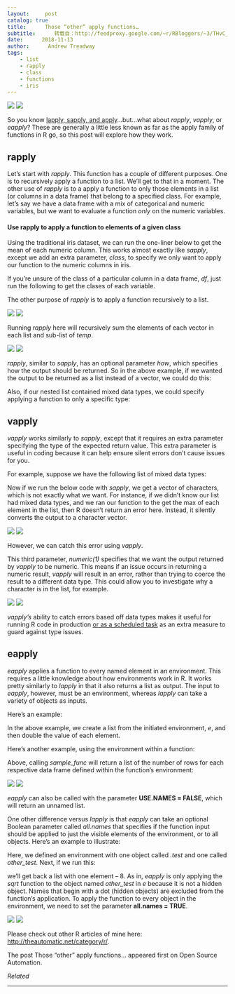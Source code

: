 ```yaml
---
layout:     post
catalog: true
title:      Those “other” apply functions…
subtitle:      转载自：http://feedproxy.google.com/~r/RBloggers/~3/THvC_AlQwaU/
date:      2018-11-13
author:      Andrew Treadway
tags:
    - list
    - rapply
    - class
    - functions
    - iris
---
```






![](https://i1.wp.com/theautomatic.net/wp-content/uploads/2018/11/r-vapply-eapply-rapply.jpeg?w=640)
![](https://i1.wp.com/theautomatic.net/wp-content/uploads/2018/11/r-vapply-eapply-rapply.jpeg?w=640)


So you know [lapply, sapply, and apply](https://www.r-bloggers.com/using-apply-sapply-lapply-in-r/)…but…what about *rapply*, *vapply*, or *eapply*? These are generally a little less known as far as the apply family of functions in R go, so this post will explore how they work.

## **rapply**

Let’s start with *rapply*. This function has a couple of different purposes. One is to recursively apply a function to a list. We’ll get to that in a moment. The other use of *rapply* is to a apply a function to only those elements in a list (or columns in a data frame) that belong to a specified class. For example, let’s say we have a data frame with a mix of categorical and numeric variables, but we want to evaluate a function *only* on the numeric variables.

#### **Use rapply to apply a function to elements of a given class**

Using the traditional iris dataset, we can run the one-liner below to get the mean of each numeric column. This works almost exactly like *sapply*, except we add an extra parameter, *class*, to specify we only want to apply our function to the numeric columns in iris.

If you’re unsure of the class of a particular column in a data frame, *df*, just run the following to get the clases of each variable.

The other purpose of *rapply* is to apply a function recursively to a list.

![](https://i1.wp.com/theautomatic.net/wp-content/uploads/2018/11/nested_list_rapply.png?w=640)
![](https://i1.wp.com/theautomatic.net/wp-content/uploads/2018/11/nested_list_rapply.png?w=640)


Running *rapply* here will recursively sum the elements of each vector in each list and sub-list of *temp*.

![](https://i1.wp.com/theautomatic.net/wp-content/uploads/2018/11/rapply_sum.png?w=640)
![](https://i1.wp.com/theautomatic.net/wp-content/uploads/2018/11/rapply_sum.png?w=640)


*rapply*, similar to *sapply*, has an optional parameter *how*, which specifies how the output should be returned. So in the above example, if we wanted the output to be returned as a list instead of a vector, we could do this:

Also, if our nested list contained mixed data types, we could specify applying a function to only a specific type:

## **vapply**

*vapply* works similarly to *sapply*, except that it requires an extra parameter specifying the type of the expected return value. This extra parameter is useful in coding because it can help ensure silent errors don’t cause issues for you.

For example, suppose we have the following list of mixed data types:

Now if we run the below code with *sapply*, we get a vector of characters, which is not exactly what we want. For instance, if we didn’t know our list had mixed data types, and we ran our function to the get the max of each element in the list, then R doesn’t return an error here. Instead, it silently converts the output to a character vector.

![](https://i0.wp.com/theautomatic.net/wp-content/uploads/2018/11/sapply.png?w=640)
![](https://i0.wp.com/theautomatic.net/wp-content/uploads/2018/11/sapply.png?w=640)


However, we can catch this error using *vapply*.

This third parameter, *numeric(1)* specifies that we want the output returned by *vapply* to be numeric. This means if an issue occurs in returning a numeric result, *vapply* will result in an error, rather than trying to coerce the result to a different data type. This could allow you to investigate why a character is in the list, for example.

![](https://i1.wp.com/theautomatic.net/wp-content/uploads/2018/11/vapply-error.png?w=640)
![](https://i1.wp.com/theautomatic.net/wp-content/uploads/2018/11/vapply-error.png?w=640)


*vapply’s* ability to catch errors based off data types makes it useful for running R code in production [or as a scheduled task](http://theautomatic.net/2018/10/31/how-to-run-r-from-the-task-scheduler/) as an extra measure to guard against type issues.

## **eapply**

*eapply* applies a function to every named element in an environment. This requires a little knowledge about how environments work in R. It works pretty similarly to *lapply* in that it also returns a list as output. The input to *eapply*, however, must be an environment, whereas *lapply* can take a variety of objects as inputs.

Here’s an example:

In the above example, we create a list from the initiated environment, *e*, and then double the value of each element.

Here’s another example, using the environment within a function:

Above, calling *sample_func* will return a list of the number of rows for each respective data frame defined within the function’s environment:

![](https://i0.wp.com/theautomatic.net/wp-content/uploads/2018/11/eapply_result.png?w=640)
![](https://i0.wp.com/theautomatic.net/wp-content/uploads/2018/11/eapply_result.png?w=640)


*eapply* can also be called with the parameter **USE.NAMES = FALSE**, which will return an unnamed list.

One other difference versus *lapply* is that *eapply* can take an optional Boolean parameter called *all.names* that specifies if the function input should be applied to just the visible elements of the environment, or to all objects. Here’s an example to illustrate:

Here, we defined an environment with one object called *.test* and one called *other_test*. Next, if we run this:

we’ll get back a list with one element – 8. As in, *eapply* is only applying the *sqrt* function to the object named *other_test* in *e* because it is not a hidden object. Names that begin with a dot (hidden objects) are excluded from the function’s application. To apply the function to every object in the environment, we need to set the parameter **all.names = TRUE**.

![](https://i2.wp.com/theautomatic.net/wp-content/uploads/2018/11/eapply_all_names.png?w=640)
![](https://i2.wp.com/theautomatic.net/wp-content/uploads/2018/11/eapply_all_names.png?w=640)


Please check out other R articles of mine here: http://theautomatic.net/category/r/.

The post Those “other” apply functions… appeared first on Open Source Automation.


*Related*








---
